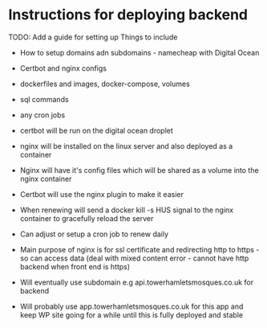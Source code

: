 # Instructions for deploying backend

TODO: Add a guide for setting up
Things to include

- How to setup domains adn subdomains - namecheap with Digital Ocean
- Certbot and nginx configs
- dockerfiles and images, docker-compose, volumes
- sql commands
- any cron jobs

- certbot will be run on the digital ocean droplet
- nginx will be installed on the linux server and also deployed as a container
- Nginx will have it's config files which will be shared as a volume into the nginx container
- Certbot will use the nginx plugin to make it easier
- When renewing will send a docker kill -s HUS signal to the nginx container to gracefully reload the server
- Can adjust or setup a cron job to renew daily
- Main purpose of nginx is for ssl certificate and redirecting http to https - so can access data (deal with mixed content error - cannot have http backend when front end is https)
- Will eventually use subdomain e.g api.towerhamletsmosques.co.uk for backend
- Will probably use app.towerhamletsmosques.co.uk for this app and keep WP site going for a while until this is fully deployed and stable
